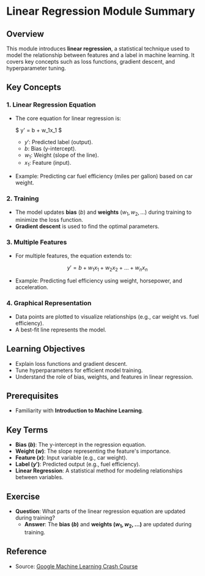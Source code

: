 # Linear Regression Module Summary

## Overview
This module introduces **linear regression**, a statistical technique used to model the relationship between features and a label in machine learning. It covers key concepts such as loss functions, gradient descent, and hyperparameter tuning.

## Key Concepts
### 1. **Linear Regression Equation**
   - The core equation for linear regression is:

     $
     y' = b + w_1x_1
     $

     - $y'$: Predicted label (output).
     - $b$: Bias (y-intercept).
     - $w_1$: Weight (slope of the line).
     - $x_1$: Feature (input).

   - Example: Predicting car fuel efficiency (miles per gallon) based on car weight.

### 2. **Training**
   - The model updates **bias** ($b$) and **weights** ($w_1, w_2, \dots$) during training to minimize the loss function.
   - **Gradient descent** is used to find the optimal parameters.

### 3. **Multiple Features**
   - For multiple features, the equation extends to:

     $$
     y' = b + w_1x_1 + w_2x_2 + \dots + w_nx_n
     $$

   - Example: Predicting fuel efficiency using weight, horsepower, and acceleration.

### 4. **Graphical Representation**
   - Data points are plotted to visualize relationships (e.g., car weight vs. fuel efficiency).
   - A best-fit line represents the model.

## Learning Objectives
- Explain loss functions and gradient descent.
- Tune hyperparameters for efficient model training.
- Understand the role of bias, weights, and features in linear regression.

## Prerequisites
- Familiarity with **Introduction to Machine Learning**.

## Key Terms
- **Bias ($b$)**: The y-intercept in the regression equation.
- **Weight ($w$)**: The slope representing the feature's importance.
- **Feature ($x$)**: Input variable (e.g., car weight).
- **Label ($y'$)**: Predicted output (e.g., fuel efficiency).
- **Linear Regression**: A statistical method for modeling relationships between variables.

## Exercise
- **Question**: What parts of the linear regression equation are updated during training?
  - **Answer**: The **bias ($b$)** and **weights ($w_1, w_2, \dots$)** are updated during training.

## Reference
- Source: [Google Machine Learning Crash Course](https://developers.google.com/machine-learning/crash-course/)
